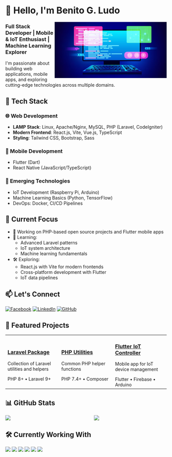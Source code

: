 # 👋 Hello, I'm Benito G. Ludo

<img align="right" src="https://github.com/suzukiaki-09/suzukiaki-09/blob/main/bannerProgrammer.jpg" width="350" />

### Full Stack Developer | Mobile & IoT Enthusiast | Machine Learning Explorer

I'm passionate about building web applications, mobile apps, and exploring cutting-edge technologies across multiple domains.

## 🔧 Tech Stack

### 🌐 Web Development
- **LAMP Stack**: Linux, Apache/Nginx, MySQL, PHP (Laravel, CodeIgniter)
- **Modern Frontend**: React.js, Vite, Vue.js, TypeScript
- **Styling**: Tailwind CSS, Bootstrap, Sass

### 📱 Mobile Development
- Flutter (Dart)
- React Native (JavaScript/TypeScript)

### 🚀 Emerging Technologies
- IoT Development (Raspberry Pi, Arduino)
- Machine Learning Basics (Python, TensorFlow)
- DevOps: Docker, CI/CD Pipelines

## 🚀 Current Focus

- 🔭 Working on PHP-based open source projects and Flutter mobile apps
- 🌱 Learning: 
  - Advanced Laravel patterns
  - IoT system architecture
  - Machine learning fundamentals
- 🛠️ Exploring: 
  - React.js with Vite for modern frontends
  - Cross-platform development with Flutter
  - IoT data pipelines

## 📫 Let's Connect

[![Facebook](https://img.shields.io/badge/Facebook-1877F2?style=for-the-badge&logo=facebook&logoColor=white)](https://facebook.com/yourprofile)
[![LinkedIn](https://img.shields.io/badge/LinkedIn-0077B5?style=for-the-badge&logo=linkedin&logoColor=white)](https://www.linkedin.com/in/benito-guzman-823478315/)
[![GitHub](https://img.shields.io/badge/GitHub-100000?style=for-the-badge&logo=github&logoColor=white)](https://github.com/suzukiaki-09)

## 🌟 Featured Projects

<table>
  <tr>
    <td width="33%">
      <h3><a href="https://github.com/suzukiaki-09/laravel-awesome">Laravel Package</a></h3>
      <p>Collection of Laravel utilities and helpers</p>
      <span>PHP 8+</span> • <span>Laravel 9+</span>
    </td>
    <td width="33%">
      <h3><a href="https://github.com/suzukiaki-09/php-utils">PHP Utilities</a></h3>
      <p>Common PHP helper functions</p>
      <span>PHP 7.4+</span> • <span>Composer</span>
    </td>
    <td width="33%">
      <h3><a href="#">Flutter IoT Controller</a></h3>
      <p>Mobile app for IoT device management</p>
      <span>Flutter</span> • <span>Firebase</span> • <span>Arduino</span>
    </td>
  </tr>
</table>

## 📊 GitHub Stats

<img align="left" src="https://github-readme-stats.vercel.app/api?username=suzukiaki-09&show_icons=true&theme=radical&hide_border=true" width="45%" />
<img align="right" src="https://github-readme-stats.vercel.app/api/top-langs/?username=suzukiaki-09&layout=compact&theme=radical&hide_border=true" width="45%" />
<br clear="both"/>

## 🛠️ Currently Working With

<img src="https://img.shields.io/badge/PHP-777BB4?style=for-the-badge&logo=php&logoColor=white" /> <img src="https://img.shields.io/badge/Laravel-FF2D20?style=for-the-badge&logo=laravel&logoColor=white" /> <img src="https://img.shields.io/badge/Flutter-02569B?style=for-the-badge&logo=flutter&logoColor=white" /> <img src="https://img.shields.io/badge/React-20232A?style=for-the-badge&logo=react&logoColor=61DAFB" /> <img src="https://img.shields.io/badge/Vite-B73BFE?style=for-the-badge&logo=vite&logoColor=FFD62E" /> <img src="https://img.shields.io/badge/Arduino-00979D?style=for-the-badge&logo=arduino&logoColor=white" />
